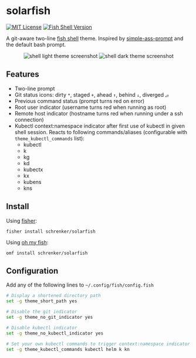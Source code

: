 # solarfish

[![MIT License](https://img.shields.io/badge/license-MIT-007EC7.svg)](/LICENSE)
[![Fish Shell Version](https://img.shields.io/badge/fish-v3.7.0-007EC7.svg)](https://fishshell.com)

A git-aware two-line [fish shell](https://fishshell.com) theme. Inspired by [simple-ass-prompt](https://github.com/lfiolhais/theme-simple-ass-prompt) and the default bash prompt.

<p align="center">
<img src="https://i.imgur.com/8R8OJtm.png" alt="shell light theme screenshot">
<img src="https://i.imgur.com/eNt8rhz.png" alt="shell dark theme screenshot">
</p>

## Features

- Two-line prompt
- Git status icons: dirty `*`, staged `+`, ahead `↑`, behind `↓`, diverged `⥄`
- Previous command status (prompt turns red on error)
- Root user indicator (username turns red when running as root)
- Remote host indicator (hostname turns red when running under a ssh connection)
- Kubectl context:namespace indicator after first use of kubectl in given shell session. Reacts to following commands/aliases (configurable with `theme_kubectl_commands` list):
  - kubectl
  - k
  - kg
  - kd
  - kubectx
  - kx
  - kubens
  - kns

## Install

Using [fisher](https://github.com/jorgebucaran/fisher):

```
fisher install schrenker/solarfish
```

Using [oh my fish](https://www.github.com/oh-my-fish/oh-my-fish):

```
omf install schrenker/solarfish
```

## Configuration

Add any of the following lines to `~/.config/fish/config.fish`

```bash
# Display a shortened directory path
set -g theme_short_path yes

# Disable the git indicator
set -g theme_no_git_indicator yes

# Disable kubectl indicator
set -g theme_no_kubectl_indicator yes

# Set your own kubectl commands to trigger context:namespace indicator
set -g theme_kubectl_commands kubectl helm k kn
```

